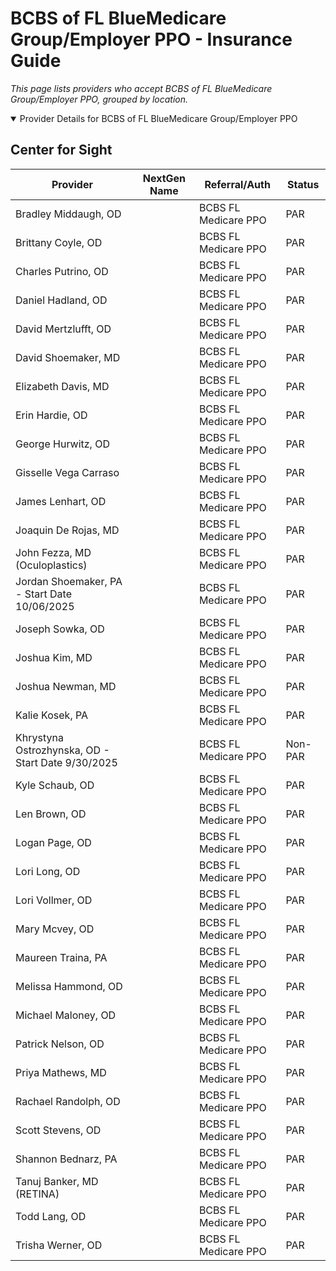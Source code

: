# BCBS of FL BlueMedicare Group/Employer PPO - Insurance Guide

*This page lists providers who accept BCBS of FL BlueMedicare Group/Employer PPO, grouped by location.*

<details open><summary>Provider Details for BCBS of FL BlueMedicare Group/Employer PPO</summary>

## Center for Sight

| Provider | NextGen Name | Referral/Auth | Status |
|----------|-------------|--------------|--------|
| Bradley Middaugh, OD |  | BCBS FL Medicare PPO | PAR |
| Brittany Coyle, OD |  | BCBS FL Medicare PPO | PAR |
| Charles Putrino, OD |  | BCBS FL Medicare PPO | PAR |
| Daniel Hadland, OD |  | BCBS FL Medicare PPO | PAR |
| David Mertzlufft, OD |  | BCBS FL Medicare PPO | PAR |
| David Shoemaker, MD |  | BCBS FL Medicare PPO | PAR |
| Elizabeth Davis, MD |  | BCBS FL Medicare PPO | PAR |
| Erin Hardie, OD |  | BCBS FL Medicare PPO | PAR |
| George Hurwitz, OD |  | BCBS FL Medicare PPO | PAR |
| Gisselle Vega Carraso |  | BCBS FL Medicare PPO | PAR |
| James Lenhart, OD |  | BCBS FL Medicare PPO | PAR |
| Joaquin De Rojas, MD |  | BCBS FL Medicare PPO | PAR |
| John Fezza, MD (Oculoplastics) |  | BCBS FL Medicare PPO | PAR |
| Jordan Shoemaker, PA - Start Date 10/06/2025 |  | BCBS FL Medicare PPO | PAR |
| Joseph Sowka, OD |  | BCBS FL Medicare PPO | PAR |
| Joshua Kim, MD |  | BCBS FL Medicare PPO | PAR |
| Joshua Newman, MD |  | BCBS FL Medicare PPO | PAR |
| Kalie Kosek, PA |  | BCBS FL Medicare PPO | PAR |
| Khrystyna Ostrozhynska, OD - Start Date 9/30/2025 |  | BCBS FL Medicare PPO | Non-PAR |
| Kyle Schaub, OD |  | BCBS FL Medicare PPO | PAR |
| Len Brown, OD |  | BCBS FL Medicare PPO | PAR |
| Logan Page, OD |  | BCBS FL Medicare PPO | PAR |
| Lori Long, OD |  | BCBS FL Medicare PPO | PAR |
| Lori Vollmer, OD |  | BCBS FL Medicare PPO | PAR |
| Mary Mcvey, OD |  | BCBS FL Medicare PPO | PAR |
| Maureen Traina, PA |  | BCBS FL Medicare PPO | PAR |
| Melissa Hammond, OD |  | BCBS FL Medicare PPO | PAR |
| Michael Maloney, OD |  | BCBS FL Medicare PPO | PAR |
| Patrick Nelson, OD |  | BCBS FL Medicare PPO | PAR |
| Priya Mathews, MD |  | BCBS FL Medicare PPO | PAR |
| Rachael Randolph, OD |  | BCBS FL Medicare PPO | PAR |
| Scott Stevens, OD |  | BCBS FL Medicare PPO | PAR |
| Shannon Bednarz, PA |  | BCBS FL Medicare PPO | PAR |
| Tanuj Banker, MD (RETINA) |  | BCBS FL Medicare PPO | PAR |
| Todd Lang, OD |  | BCBS FL Medicare PPO | PAR |
| Trisha Werner, OD |  | BCBS FL Medicare PPO | PAR |

</details>

